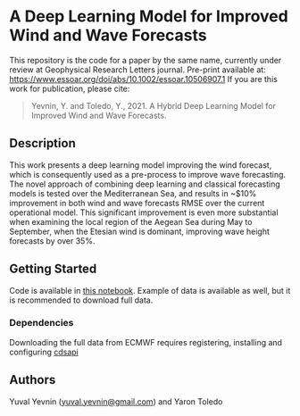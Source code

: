 # A Deep Learning Model for Improved Wind and Wave Forecasts

This repository is the code for a paper by the same name, currently under review at Geophysical Research Letters journal. Pre-print available at: https://www.essoar.org/doi/abs/10.1002/essoar.10506907.1
If you are this work for publication, please cite:
>Yevnin, Y. and Toledo, Y., 2021. A Hybrid Deep Learning Model for Improved Wind and Wave Forecasts.

## Description

This work presents a deep learning model improving the wind forecast, which is consequently used as a pre-process to improve wave forecasting. The novel approach of combining deep learning and classical forecasting models is tested over the Mediterranean Sea, and results in ~$10% improvement in both wind and wave forecasts RMSE over the current operational model. This significant improvement is even more substantial when examining the local region of the Aegean Sea during May to September, when the Etesian wind is dominant, improving wave height forecasts by over 35%.

## Getting Started

Code is available in [this notebook](https://github.com/yuvalyevnin/Wind_Processing/blob/master/Final.ipynb). Example of data is available as well, but it is recommended to download full data.

### Dependencies

Downloading the full data from ECMWF requires registering, installing and configuring [cdsapi](https://cds.climate.copernicus.eu/api-how-to)

## Authors

Yuval Yevnin ([yuval.yevnin@gmail.com](https://cds.climate.copernicus.eu/api-how-to)) and Yaron Toledo
